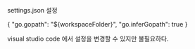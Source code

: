 settings.json 설정

{
    "go.gopath": "${workspaceFolder}",
    "go.inferGopath": true
}

visual studio code 에서 설정을 변경할 수 있지만 불필요하다.

